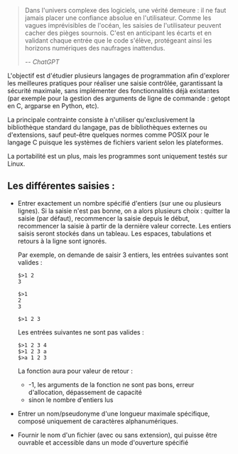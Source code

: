 > Dans l'univers complexe des logiciels, une vérité demeure : il ne faut jamais placer une confiance absolue en l'utilisateur.
> Comme les vagues imprévisibles de l'océan, les saisies de l'utilisateur peuvent cacher des pièges sournois. C'est en anticipant les
> écarts et en validant chaque entrée que le code s'élève, protégeant ainsi les horizons numériques des naufrages inattendus.
>
> -- <cite>ChatGPT</cite>

L'objectif est d'étudier plusieurs langages de programmation afin d'explorer les meilleures pratiques pour réaliser une saisie
contrôlée, garantissant la sécurité maximale, sans implémenter des fonctionnalités déjà existantes (par
exemple pour la gestion des arguments de ligne de commande : getopt en C, argparse en Python, etc).

La principale contrainte consiste à n'utiliser qu'exclusivement la bibliothèque standard du langage,
pas de bibliothèques externes ou d'extensions, sauf peut-être quelques normes comme POSIX pour le langage C puisque les
systèmes de fichiers varient selon les plateformes.

La portabilité est un plus, mais les programmes sont uniquement testés sur Linux.

## Les différentes saisies :

- Entrer exactement un nombre spécifié d'entiers (sur une ou plusieurs lignes). Si la saisie n'est pas bonne, on a alors
plusieurs choix : quitter la saisie (par défaut), recommencer la saisie depuis le début, recommencer la saisie à partir de la dernière valeur
correcte. Les entiers saisis seront stockés dans un tableau. Les espaces, tabulations et retours à la ligne sont ignorés.
    
    Par exemple, on demande de saisir 3 entiers, les entrées suivantes sont valides :
    ```
    $>1 2
    3

    $>1
    2
    3

    $>1 2 3
    ```
    Les entrées suivantes ne sont pas valides :
    ```
    $>1 2 3 4
    $>1 2 3 a
    $>a 1 2 3
    ```
    La fonction aura pour valeur de retour :
    - -1, les arguments de la fonction ne sont pas bons, erreur d'allocation, dépassement de capacité
    - sinon le nombre d'entiers lus
- Entrer un nom/pseudonyme d'une longueur maximale spécifique, composé uniquement de caractères alphanumériques.
- Fournir le nom d'un fichier (avec ou sans extension), qui puisse être ouvrable et accessible dans un mode d'ouverture spécifié
